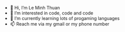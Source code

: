 - 👋 Hi, I’m Le Minh Thuan
- 👀 I’m interested in code, code and code
- 🌱 I’m currently learning lots of progaming languages
- 📫 Reach me via my gmail or my phone number

